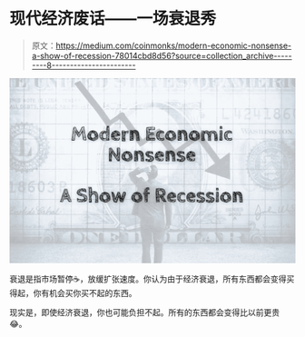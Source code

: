 # 现代经济废话——一场衰退秀

> 原文：<https://medium.com/coinmonks/modern-economic-nonsense-a-show-of-recession-78014cbd8d56?source=collection_archive---------8----------------------->

![](img/069f133ae76880af8f0d94a45853eb4e.png)

衰退是指市场暂停☕️，放缓扩张速度。你认为由于经济衰退，所有东西都会变得买得起，你有机会买你买不起的东西。

现实是，即使经济衰退，你也可能负担不起。所有的东西都会变得比以前更贵😂。